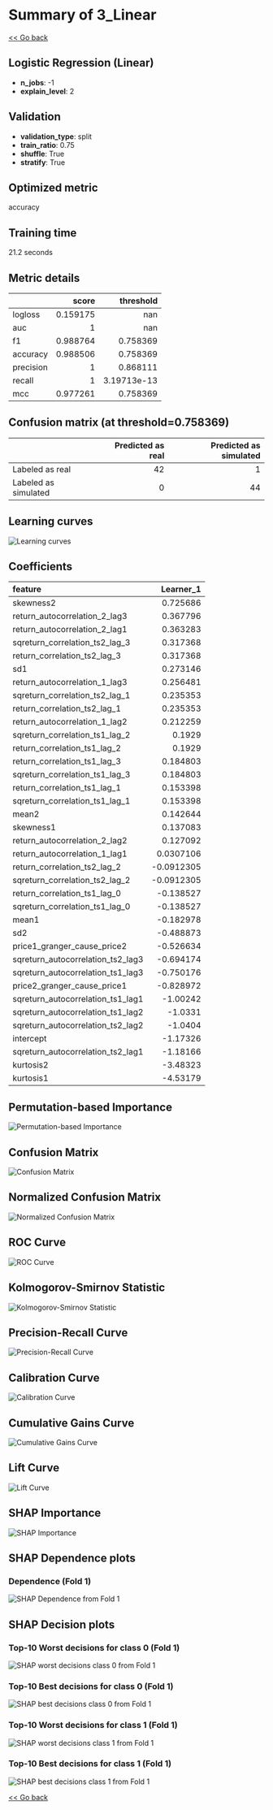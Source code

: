 # Summary of 3_Linear

[<< Go back](../README.md)


## Logistic Regression (Linear)
- **n_jobs**: -1
- **explain_level**: 2

## Validation
 - **validation_type**: split
 - **train_ratio**: 0.75
 - **shuffle**: True
 - **stratify**: True

## Optimized metric
accuracy

## Training time

21.2 seconds

## Metric details
|           |    score |     threshold |
|:----------|---------:|--------------:|
| logloss   | 0.159175 | nan           |
| auc       | 1        | nan           |
| f1        | 0.988764 |   0.758369    |
| accuracy  | 0.988506 |   0.758369    |
| precision | 1        |   0.868111    |
| recall    | 1        |   3.19713e-13 |
| mcc       | 0.977261 |   0.758369    |


## Confusion matrix (at threshold=0.758369)
|                      |   Predicted as real |   Predicted as simulated |
|:---------------------|--------------------:|-------------------------:|
| Labeled as real      |                  42 |                        1 |
| Labeled as simulated |                   0 |                       44 |

## Learning curves
![Learning curves](learning_curves.png)

## Coefficients
| feature                           |   Learner_1 |
|:----------------------------------|------------:|
| skewness2                         |   0.725686  |
| return_autocorrelation_2_lag3     |   0.367796  |
| return_autocorrelation_2_lag1     |   0.363283  |
| sqreturn_correlation_ts2_lag_3    |   0.317368  |
| return_correlation_ts2_lag_3      |   0.317368  |
| sd1                               |   0.273146  |
| return_autocorrelation_1_lag3     |   0.256481  |
| sqreturn_correlation_ts2_lag_1    |   0.235353  |
| return_correlation_ts2_lag_1      |   0.235353  |
| return_autocorrelation_1_lag2     |   0.212259  |
| sqreturn_correlation_ts1_lag_2    |   0.1929    |
| return_correlation_ts1_lag_2      |   0.1929    |
| return_correlation_ts1_lag_3      |   0.184803  |
| sqreturn_correlation_ts1_lag_3    |   0.184803  |
| return_correlation_ts1_lag_1      |   0.153398  |
| sqreturn_correlation_ts1_lag_1    |   0.153398  |
| mean2                             |   0.142644  |
| skewness1                         |   0.137083  |
| return_autocorrelation_2_lag2     |   0.127092  |
| return_autocorrelation_1_lag1     |   0.0307106 |
| return_correlation_ts2_lag_2      |  -0.0912305 |
| sqreturn_correlation_ts2_lag_2    |  -0.0912305 |
| return_correlation_ts1_lag_0      |  -0.138527  |
| sqreturn_correlation_ts1_lag_0    |  -0.138527  |
| mean1                             |  -0.182978  |
| sd2                               |  -0.488873  |
| price1_granger_cause_price2       |  -0.526634  |
| sqreturn_autocorrelation_ts2_lag3 |  -0.694174  |
| sqreturn_autocorrelation_ts1_lag3 |  -0.750176  |
| price2_granger_cause_price1       |  -0.828972  |
| sqreturn_autocorrelation_ts1_lag1 |  -1.00242   |
| sqreturn_autocorrelation_ts1_lag2 |  -1.0331    |
| sqreturn_autocorrelation_ts2_lag2 |  -1.0404    |
| intercept                         |  -1.17326   |
| sqreturn_autocorrelation_ts2_lag1 |  -1.18166   |
| kurtosis2                         |  -3.48323   |
| kurtosis1                         |  -4.53179   |


## Permutation-based Importance
![Permutation-based Importance](permutation_importance.png)
## Confusion Matrix

![Confusion Matrix](confusion_matrix.png)


## Normalized Confusion Matrix

![Normalized Confusion Matrix](confusion_matrix_normalized.png)


## ROC Curve

![ROC Curve](roc_curve.png)


## Kolmogorov-Smirnov Statistic

![Kolmogorov-Smirnov Statistic](ks_statistic.png)


## Precision-Recall Curve

![Precision-Recall Curve](precision_recall_curve.png)


## Calibration Curve

![Calibration Curve](calibration_curve_curve.png)


## Cumulative Gains Curve

![Cumulative Gains Curve](cumulative_gains_curve.png)


## Lift Curve

![Lift Curve](lift_curve.png)



## SHAP Importance
![SHAP Importance](shap_importance.png)

## SHAP Dependence plots

### Dependence (Fold 1)
![SHAP Dependence from Fold 1](learner_fold_0_shap_dependence.png)

## SHAP Decision plots

### Top-10 Worst decisions for class 0 (Fold 1)
![SHAP worst decisions class 0 from Fold 1](learner_fold_0_shap_class_0_worst_decisions.png)
### Top-10 Best decisions for class 0 (Fold 1)
![SHAP best decisions class 0 from Fold 1](learner_fold_0_shap_class_0_best_decisions.png)
### Top-10 Worst decisions for class 1 (Fold 1)
![SHAP worst decisions class 1 from Fold 1](learner_fold_0_shap_class_1_worst_decisions.png)
### Top-10 Best decisions for class 1 (Fold 1)
![SHAP best decisions class 1 from Fold 1](learner_fold_0_shap_class_1_best_decisions.png)

[<< Go back](../README.md)
